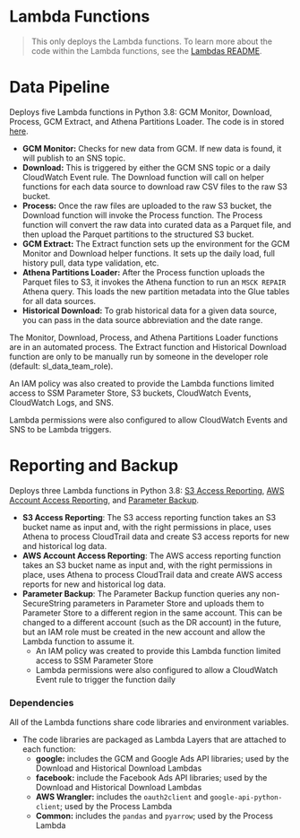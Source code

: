 # Lambda Functions

> This only deploys the Lambda functions. To learn more about the code within the Lambda functions, see the [Lambdas README](../../../lambdas/README.md).

# Data Pipeline

Deploys five Lambda functions in Python 3.8: GCM Monitor, Download, Process, GCM Extract, and Athena Partitions Loader. The code is in stored [here](../../../lambdas/src/).

- **GCM Monitor:** Checks for new data from GCM. If new data is found, it will publish to an SNS topic.
- **Download:** This is triggered by either the GCM SNS topic or a daily CloudWatch Event rule. The Download function will call on helper functions for each data source to download raw CSV files to the raw S3 bucket.
- **Process:** Once the raw files are uploaded to the raw S3 bucket, the Download function will invoke the Process function. The Process function will convert the raw data into curated data as a Parquet file, and then upload the Parquet partitions to the structured S3 bucket.
- **GCM Extract:** The Extract function sets up the environment for the GCM Monitor and Download helper functions. It sets up the daily load, full history pull, data type validation, etc.
- **Athena Partitions Loader:** After the Process function uploads the Parquet files to S3, it invokes the Athena function to run an `MSCK REPAIR` Athena query. This loads the new partition metadata into the Glue tables for all data sources.
- **Historical Download:** To grab historical data for a given data source, you can pass in the data source abbreviation and the date range.

The Monitor, Download, Process, and Athena Partitions Loader functions are in an automated process. The Extract function and Historical Download function are only to be manually run by someone in the developer role (default: sl_data_team_role).

An IAM policy was also created to provide the Lambda functions limited access to SSM Parameter Store, S3 buckets, CloudWatch Events, CloudWatch Logs, and SNS.

Lambda permissions were also configured to allow CloudWatch Events and SNS to be Lambda triggers.

# Reporting and Backup

Deploys three Lambda functions in Python 3.8: [S3 Access Reporting](../../../lambdas/s3_access_reporting), [AWS Account Access Reporting](../../../lambdas/aws_access_reporting), and [Parameter Backup](../../../lambdas/backup_parameters).

- **S3 Access Reporting**: The S3 access reporting function takes an S3 bucket name as input and, with the right permissions in place, uses Athena to process CloudTrail data and create S3 access reports for new and historical log data.
- **AWS Account Access Reporting**: The AWS access reporting function takes an S3 bucket name as input and, with the right permissions in place, uses Athena to process CloudTrail data and create AWS access reports for new and historical log data.
- **Parameter Backup**: The Parameter Backup function queries any non-SecureString parameters in Parameter Store and uploads them to Parameter Store to a different region in the same account. This can be changed to a different account (such as the DR account) in the future, but an IAM role must be created in the new account and allow the Lambda function to assume it.
  - An IAM policy was created to provide this Lambda function limited access to SSM Parameter Store
  - Lambda permissions were also configured to allow a CloudWatch Event rule to trigger the function daily

### Dependencies

All of the Lambda functions share code libraries and environment variables.

- The code libraries are packaged as Lambda Layers that are attached to each function:
  - **google:** includes the GCM and Google Ads API libraries; used by the Download and Historical Download Lambdas
  - **facebook:** include the Facebook Ads API libraries; used by the Download and Historical Download Lambdas
  - **AWS Wrangler:** includes the `oauth2client` and `google-api-python-client`; used by the Process Lambda
  - **Common:** includes the `pandas` and `pyarrow`; used by the Process Lambda
